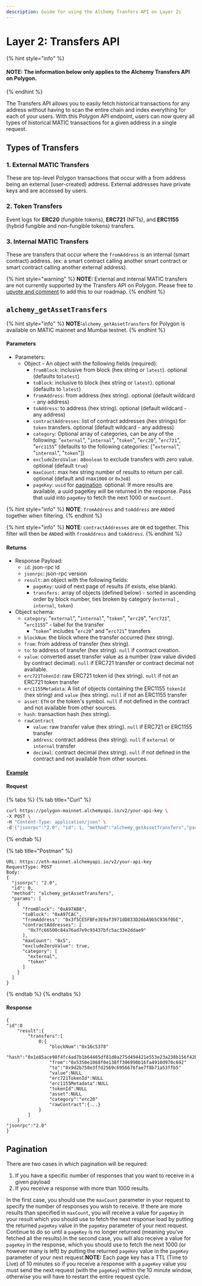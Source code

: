 ```yaml
---
description: Guide for using the Alchemy Tranfers API on Layer 2s
---
```


# Layer 2: Transfers API

{% hint style="info" %}
#### **NOTE:** The information below only applies to the Alchemy Transfers API on Polygon.&#x20;
{% endhint %}

The Transfers API allows you to easily fetch historical transactions for any address without having to scan the entire chain and index everything for each of your users.  With this Polygon API endpoint, users can now query all types of historical MATIC transactions for a given address in a single request.

## Types of Transfers <a href="#types-of-transfers" id="types-of-transfers"></a>

### 1. External MATIC Transfers <a href="#1.-external-eth-transfers" id="1.-external-eth-transfers"></a>

These are top-level Polygon transactions that occur with a from address being an external (user-created) address. External addresses have private keys and are accessed by users.

### 2. Token Transfers <a href="#2.-erc20-transfers" id="2.-erc20-transfers"></a>

Event logs for **ERC20** (fungible tokens), **ERC721** (NFTs), and **ERC1155** (hybrid fungible and non-fungible tokens) transfers.

### 3. Internal MATIC Transfers  <a href="#3.-erc721-transfers" id="3.-erc721-transfers"></a>

These are transfers that occur where the `fromAddress` is an internal (smart contract) address. (ex: a smart contract calling another smart contract or smart contract calling another external address).

{% hint style="warning" %}
**NOTE:** External and internal MATIC transfers are not currently supported by the Transfers API on Polygon. Please free to [upvote and comment](https://roadmap.alchemy.com/b/feature-requests/support-internal-external-transfers-on-polygon) to add this to our roadmap.
{% endhint %}

## `alchemy_getAssetTransfers` <a href="#alchemy_getassettransfers" id="alchemy_getassettransfers"></a>

{% hint style="info" %}
**NOTE:**`alchemy_getAssetTransfers` for Polygon is available on MATIC mainnet and Mumbai testnet.
{% endhint %}

#### Parameters <a href="#parameters" id="parameters"></a>

* Parameters:
  * Object - An object with the following fields (required):
    * `fromBlock`: inclusive from block (hex string or `latest`). optional (defaults to`latest`)
    * `toBlock`: inclusive to block (hex string or `latest`). optional (defaults to `latest`)
    * `fromAddress`: from address (hex string). optional (default wildcard - any address)
    * `toAddress`: to address (hex string). optional (default wildcard - any address)
    * `contractAddresses`: list of contract addresses (hex strings) for `token` transfers. optional (default wildcard - any address)
    * `category`: Optional array of categories, can be any of the following: "`external`", "`internal`", "`token`", "`erc20`", "`erc721`", "`erc1155`" (defaults to the following categories: \["`external`", "`internal`", "`token`"])
    * `excludeZeroValue:` a`Boolean` to exclude transfers with zero value. optional (default `true`)
    * `maxCount`: max hex string number of results to return per call. optional (default and max`1000` or `0x3e8`)
    * `pageKey`: `uuid` for [pagination](https://docs.alchemy.com/alchemy/enhanced-apis/transfers-api#pagination). optional. If more results are available, a uuid pageKey will be returned in the response. Pass that uuid into `pageKey` to fetch the next 1000 or `maxCount.`

{% hint style="info" %}
**NOTE**: `fromAddress` and `toAddress` are `AND`ed together when filtering.
{% endhint %}

{% hint style="info" %}
**NOTE**: `contractAddresses` are `OR` ed together. This filter will then be `AND`ed with `fromAddress` and `toAddress`.
{% endhint %}

#### Returns <a href="#returns" id="returns"></a>

* Response Payload:
  * `id`: json-rpc id
  * `jsonrpc`: json-rpc version
  * `result`: an object with the following fields:
    * `pageKey`: uuid of next page of results (if exists, else blank).
    * `transfers:` array of objects (defined below) - sorted in ascending order by block number, ties broken by category (`external` , `internal`, `token`)
* Object schema:
  * `category`: "`external`", "`internal`", "`token`", "`erc20`", "`erc721`", "`erc1155`" - label for the transfer
    * "`token`" includes "`erc20`" and "`erc721`" transfers
  * `blockNum`: the block where the transfer occurred (hex string).
  * `from`: from address of transfer (hex string).
  * `to`: to address of transfer (hex string). `null` if contract creation.
  * `value`: converted asset transfer value as a number (raw value divided by contract decimal). `null` if ERC721 transfer or contract decimal not available.
  * `erc721TokenId`: raw ERC721 token id (hex string). `null` if not an ERC721 token transfer
  * `erc1155Metadata`: A list of objects containing the ERC1155 `tokenId` (hex string) and `value` (hex string). `null` if not an ERC1155 transfer
  * `asset`: `ETH` or the token's symbol. `null` if not defined in the contract and not available from other sources.
  * `hash`: transaction hash (hex string).
  * `rawContract`
    * `value`: raw transfer value (hex string). `null` if ERC721 or ERC1155 transfer
    * `address`: contract address (hex string). `null` if `external` or `internal` transfer
    * `decimal`: contract decimal (hex string). `null` if not defined in the contract and not available from other sources.

#### [​Example​](https://bit.ly/3ofZsYM) <a href="#example" id="example"></a>

#### Request <a href="#example" id="example"></a>

{% tabs %}
{% tab title="Curl" %}
```bash
curl https://polygon-mainnet.alchemyapi.io/v2/your-api-key \
-X POST \
-H "Content-Type: application/json" \
-d'{"jsonrpc":"2.0", "id": 1, "method":"alchemy_getAssetTransfers","params":[{"fromBlock": "0xA97AB8", "toBlock": "0xA97CAC", "fromAddress": "0x3f5CE5FBFe3E9af3971dD833D26bA9b5C936f0bE", "contracts": ["0x7fc66500c84a76ad7e9c93437bfc5ac33e2ddae9"], "category": ["external", "internal", "token"], "maxCount": "0x5"}]}'
```
{% endtab %}

{% tab title="Postman" %}
```http
URL: https://eth-mainnet.alchemyapi.io/v2/your-api-key
RequestType: POST
Body: 
{
  "jsonrpc": "2.0",
  "id": 0,
  "method": "alchemy_getAssetTransfers",
  "params": [
    {
      "fromBlock": "0xA97AB8",
      "toBlock": "0xA97CAC",
      "fromAddress": "0x3f5CE5FBFe3E9af3971dD833D26bA9b5C936f0bE",
      "contractAddresses": [
        "0x7fc66500c84a76ad7e9c93437bfc5ac33e2ddae9"
      ],
      "maxCount": "0x5",
      "excludeZeroValue": true,
      "category": [
        "external",
        "token"
      ]
    }
  ]
}
```
{% endtab %}
{% endtabs %}



#### Response <a href="#returns" id="returns"></a>

```
{
"id":0
    "result":{
        "transfers":[
            0:{
                "blockNum":"0x16c5378"
                "hash":"0x1e85ace98f4fc4ad7b1b64465df81d0a275d494421e553e23a238b156f42b17f"
                "from":"0x5350e1068f0e138ff306990b16fa4910d970c692"
                "to":"0x9d2b758e3ffd2569c6956676fae7f8b71a53ffb5"
                "value":NULL
                "erc721TokenId":NULL
                "erc1155Metadata":NULL
                "tokenId":NULL
                "asset":NULL
                "category":"erc20"
                "rawContract":{...}
            }
        ]
    }
"jsonrpc":"2.0"
}
```

## Pagination <a href="#pagination" id="pagination"></a>

There are two cases in which pagination will be required:

1. If you have a specific number of responses that you want to receive in a given payload
2. If you receive a response with more than 1000 results.

In the first case, you should use the `maxCount` parameter in your request to specify the number of responses you wish to receive. If there are more results than specified in `maxCount`, you will receive a value for `pageKey` in your result which you should use to fetch the next response load by putting the returned `pageKey` value in the `pageKey` parameter of your next request. Continue to do so until a `pageKey` is no longer returned (meaning you've fetched all the results).In the second case, you will also receive a value for `pageKey` in the response, which you should use to fetch the next 1000 (or however many is left) by putting the returned `pageKey` value in the `pageKey` parameter of your next request.**NOTE:** Each page key has a TTL (Time to Live) of 10 minutes so if you receive a response with a `pageKey` value you must send the next request (with the `pageKey`) within the 10 minute window, otherwise you will have to restart the entire request cycle.
